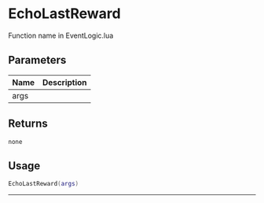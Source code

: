 # EchoLastReward

Function name in EventLogic.lua

## Parameters

| Name | Description |
| ---- | ----------- |
| args |             |

## Returns

`none`

## Usage

```lua
EchoLastReward(args)
```

---
